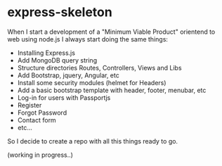 # express-skeleton
When I start a development of a "Minimum Viable Product" orientend to web using node.js I always start doing the same things:

- Installing Express.js
- Add MongoDB query string
- Structure directories Routes, Controllers, Views and Libs
- Add Bootstrap, jquery, Angular, etc
- Install some security modules (helmet for Headers)
- Add a basic bootstrap template with header, footer, menubar, etc
- Log-in for users with Passportjs
- Register
- Forgot Password
- Contact form
- etc...

So I decide to create a repo with all this things ready to go.

(working in progress..)

